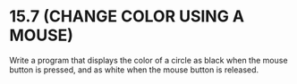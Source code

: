 # 15.7 (CHANGE COLOR USING A MOUSE) 
Write a program that displays the color of a circle as black when the mouse button is pressed, and as white when the mouse button is released.
